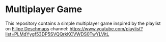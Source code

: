 # Multiplayer Game

This repository contains a simple multiplayer game inspired by the playlist on [Filipe Deschmaps](https://github.com/filipedeschamps) channel: https://www.youtube.com/playlist?list=PLMdYygf53DP5SVQQrkKCVWDS0TwYLVitL
